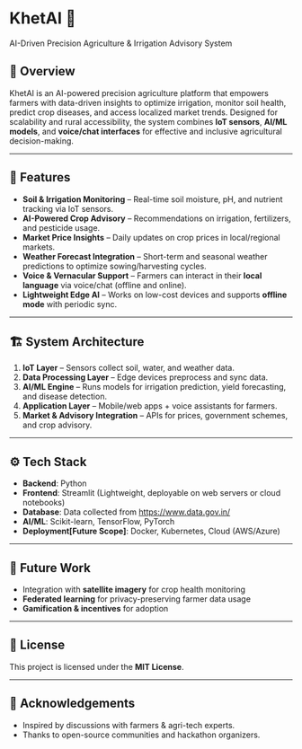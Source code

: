 # KhetAI 🌱  
AI-Driven Precision Agriculture & Irrigation Advisory System  

## 📌 Overview  
KhetAI is an AI-powered precision agriculture platform that empowers farmers with data-driven insights to optimize irrigation, monitor soil health, predict crop diseases, and access localized market trends. Designed for scalability and rural accessibility, the system combines **IoT sensors**, **AI/ML models**, and **voice/chat interfaces** for effective and inclusive agricultural decision-making.  

---

## 🚀 Features  
- **Soil & Irrigation Monitoring** – Real-time soil moisture, pH, and nutrient tracking via IoT sensors.  
- **AI-Powered Crop Advisory** – Recommendations on irrigation, fertilizers, and pesticide usage.  
- **Market Price Insights** – Daily updates on crop prices in local/regional markets.  
- **Weather Forecast Integration** – Short-term and seasonal weather predictions to optimize sowing/harvesting cycles.  
- **Voice & Vernacular Support** – Farmers can interact in their **local language** via voice/chat (offline and online).  
- **Lightweight Edge AI** – Works on low-cost devices and supports **offline mode** with periodic sync.  

---

## 🏗️ System Architecture  
1. **IoT Layer** – Sensors collect soil, water, and weather data.  
2. **Data Processing Layer** – Edge devices preprocess and sync data.  
3. **AI/ML Engine** – Runs models for irrigation prediction, yield forecasting, and disease detection.  
4. **Application Layer** – Mobile/web apps + voice assistants for farmers.  
5. **Market & Advisory Integration** – APIs for prices, government schemes, and crop advisory.  

---

## ⚙️ Tech Stack  
- **Backend**: Python 
- **Frontend**: Streamlit (Lightweight, deployable on web servers or cloud notebooks) 
- **Database**: Data collected from https://www.data.gov.in/
- **AI/ML**: Scikit-learn, TensorFlow, PyTorch  
- **Deployment[Future Scope]**: Docker, Kubernetes, Cloud (AWS/Azure)  

---


## 🔮 Future Work  
- Integration with **satellite imagery** for crop health monitoring  
- **Federated learning** for privacy-preserving farmer data usage  
- **Gamification & incentives** for adoption  

---

## 📜 License  
This project is licensed under the **MIT License**.  

---

## 🙌 Acknowledgements  
- Inspired by discussions with farmers & agri-tech experts.  
- Thanks to open-source communities and hackathon organizers.  
